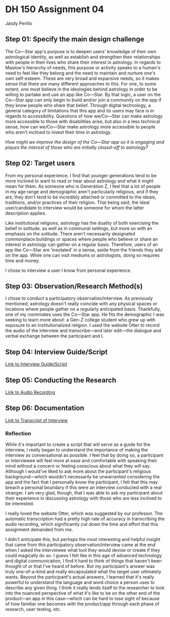 # DH 150 Assignment 04 
Jasdy Perillo 


## Step 01: Specify the main design challenge
The Co—Star app's purpose is to deepen users' knowledge of their own astrological identity, as well as establish and strengthen their relationships with people in their lives who share their interest in astrology. In regards to Maslow's hierarchy of needs, this purpose or activity speaks to a human's need to feel like they belong and the need to maintain and nurture one's own self-esteem. These are very broad and expansive needs, so it makes sense that there are many different approaches to this. For one, to some extent, one must believe in the ideologies behind astrology in order to be willing to partake and use an app like Co—Star. By that logic, a user on the Co—Star app can only begin to build and/or join a community on the app if they know people who share that belief. Through digital technology, a general category of limitations that this app and its users may face is in regards to accessibility. Questions of how we/Co—Star can make astrology more accessible to those with disabilities arise, but also in a less technical sense, how can we/Co—Star make astrology more accessible to people who aren't inclined to invest their time in astrology.

_How might we improve the design of the Co—Star app so it is engaging and piques the interest of those who are initially closed-off to astrology?_


## Step 02: Target users
From my personal experience, I find that younger generations tend to be more inclined to want to read or hear about astrology and what it might mean for them. As someone who is Generation Z, I feel that a lot of people in my age range and demographic aren't particularly religious, and if they are, they don't tend to be incredibly attached or committed to the ideals, traditions, and/or practices of their religion. That being said, the ideal user/candidate to interview would be someone for whom the latter description applies. 

Like institutional religions, astrology has the duality of both exercising the belief in solitude, as well as in communal settings, but more so with an emphasis on the solitude. There aren't necessarily designated commonplace buildings or spaces where people who believe or share an interest in astrology can gather on a regular basis. Therefore, users of an app like Co—Star are 'insolated' in a sense, aside from the friends they add on the app. While one can visit mediums or astrologists, doing so requires time and money. 

I chose to interview a user I know from personal experience.

## Step 03: Observation/Research Method(s)
I chose to conduct a participatory observation/interview. As previously mentioned, astrology doesn't really coincide with any physical spaces or locations where people gather on a regularly anticipated basis. Thankfully, one of my roommates uses the Co—Star app. He fits the demographic I was seeking to learn more about: a Gen-Z college student who grew up with exposure to an institutionalized religion.
I used the website Otter to record the audio of the interview and transcribe—and later edit—the dialogue and verbal exchange between the participant and I.

## Step 04: Interview Guide/Script

[Link to Interview Guide/Script](https://docs.google.com/document/d/1eGdSHOd-wGSC7aOmY2_PlfWdKugopquTIozLaRkFyNk/edit?usp=sharing)

## Step 05: Conducting the Research

[Link to Audio Recording](https://otter.ai/s/ecu_dW93SM6nhMtY6O2C-g)


## Step 06: Documentation

[Link to Transcript of Interview](https://otter.ai/s/ecu_dW93SM6nhMtY6O2C-g)


### Reflection
While it's important to create a script that will serve as a guide for the interview, I really began to understand the importance of making the interview as conversational as possible. I feel that by doing so, a participant or interviewee will feel more at ease and comfortable with speaking their mind without a concern or feeling conscious about what they will say. Although I would've liked to ask more about the participant's religious background—which wouldn't necessarily be unwarranted considering the app and the fact that I personally know the participant, I felt that this may breach a personal boundary if this were an interview conducted with a real stranger. I am very glad, though, that I was able to ask my participant about their experience in discussing astrology with those who are less inclined to be interested.

I really loved the website Otter, which was suggested by our professor. The automatic transcription had a pretty high rate of accuracy in transcribing the audio recording, which significantly cut down the time and effort that this assignment demanded from me. 

I didn't anticipate this, but perhaps the most interesting and helpful insight that came from this participatory observation/interview came at the end when I asked the interviewee what tool they would devise or create if they could magically do so. I guess I felt like in this age of advanced technology and digital communication, I find it hard to think of things that haven't been thought of or that I've heard of before. But my participant's answer was truly one-of-a-kind and really encapsulated what the target user ultimately wants. Beyond the participant's actual answers, I learned that it's really powerful to understand the language and word choice a person uses to describe any given thing. I think it really lends itself to the researcher to look into the nuanced perspective of what it's like to be on the other end of the product—an app in this case—which can be hard to lose sight of because of how familiar one becomes with the product/app through each phase of research, user testing, etc. 
